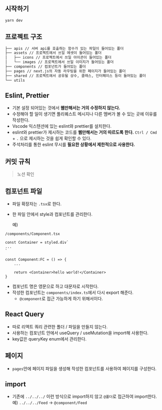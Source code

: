 ## 시작하기

```bash
yarn dev
```

## 프로젝트 구조

```bash
├── apis // 서버 api를 호출하는 함수가 있는 파일이 들어있는 폴더
├── assets // 프로젝트에서 쓰일 에셋이 들어있는 폴더
│   ├── icons // 프로젝트에서 쓰일 아이콘이 들어있는 폴더
│   └── images // 프로젝트에서 쓰일 이미지가 들어있는 폴더
├── components // 컴포넌트가 들어있는 폴더
├── pages // next.js의 자동 라우팅을 위한 페이지가 들어있는 폴더
├── shared // 프로젝트에서 공유될 상수, 클래스, 인터페이스 등이 들어있는 폴더
└── utils
```

## Eslint, Prettier

- 기본 설정 되어있는 것에서 **웹만해서는 거의 수정하지 않는다.**
- 수정해야 할 일이 생기면 풀리퀘스트 메시지나 다른 멤버가 볼 수 있는 곳에 이유를 작성한다.
- Vscode 익스텐션에 있는 eslint와 prettier를 설치한다.
- eslint와 prettier가 제시하는 코드를 **웹만해서는 거의 따르도록 한다.** `Ctrl / Cmd` + `.` 으로 제시하는 것을 쉽게 확인할 수 있다.
- 주석처리를 통한 eslint 무시를 **필요한 상황에서 제한적으로 사용한다.**

## 커밋 규칙

> 노션 확인

## 컴포넌트 파일

- 파일 확장자는 `.tsx`로 한다.
- 한 파일 안에서 style과 컴포넌트를 관리한다.

  예)

```
/components/Component.tsx

const Container = styled.div`
...
`

const Component:FC = () => {
    ...

    return <Container>hello world!</Container>
}
```

- 컴포넌트 명은 영문으로 하고 대문자로 시작한다.
- 작성한 컴포넌트는 `components/index.ts`에서 다시 export 해준다.
  - `@component`로 접근 가능하게 하기 위해서이다.

## React Query

- 따로 리액트 쿼리 관련한 폴더 / 파일을 만들지 않는다.
- 사용하는 컴포넌트 안에서 useQuery / useMutation을 import해 사용한다.
- key값은 queryKey enum에서 관리한다.

## 페이지

- `pages`안에 페이지 파일을 생성해 작성한 컴포넌트를 사용하여 페이지를 구성한다.

## import

- 기존에 `../../../` 이런 방식으로 import하지 않고 `@폴더`로 접근하여 import한다.
  예) `../../../Feed` -> `@component/Feed`
